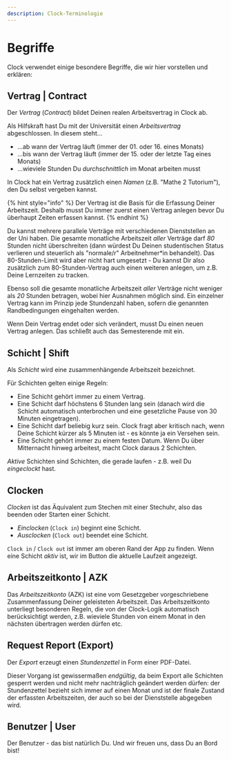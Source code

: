 ```yaml
---
description: Clock-Terminologie
---
```


# Begriffe

Clock verwendet einige besondere Begriffe, die wir hier vorstellen und erklären:

## Vertrag \| Contract

Der _Vertrag_ \(_Contract_\) bildet Deinen realen Arbeitsvertrag in Clock ab.

Als Hilfskraft hast Du mit der Universität einen _Arbeitsvertrag_ abgeschlossen. In diesem steht...

* ...ab wann der Vertrag läuft \(immer der 01. oder 16. eines Monats\)
* ...bis wann der Vertrag läuft \(immer der 15. oder der letzte Tag eines Monats\)
* ...wieviele Stunden Du _durchschnittlich_ im Monat arbeiten musst

In Clock hat ein Vertrag zusätzlich einen _Namen_ \(z.B. "Mathe 2 Tutorium"\), den Du selbst vergeben kannst.

{% hint style="info" %}
Der Vertrag ist die Basis für die Erfassung Deiner Arbeitszeit. Deshalb musst Du immer zuerst einen Vertrag anlegen bevor Du überhaupt Zeiten erfassen kannst.
{% endhint %}

Du kannst mehrere parallele Verträge mit verschiedenen Dienststellen an der Uni haben. Die gesamte monatliche Arbeitszeit _aller_ Verträge darf _80_ Stunden nicht überschreiten \(dann würdest Du Deinen studentischen Status verlieren und steuerlich als "normale/r" Arbeitnehmer\*in behandelt\). Das 80-Stunden-Limit wird aber nicht hart umgesetzt - Du kannst Dir also zusätzlich zum 80-Stunden-Vertrag auch einen weiteren anlegen, um z.B. Deine Lernzeiten zu tracken.

Ebenso soll die gesamte monatliche Arbeitszeit _aller_ Verträge nicht weniger als _20_ Stunden betragen, wobei hier Ausnahmen möglich sind. Ein einzelner Vertrag kann im Prinzip jede Stundenzahl haben, sofern die genannten Randbedingungen eingehalten werden.

Wenn Dein Vertrag endet oder sich verändert, musst Du einen neuen Vertrag anlegen. Das schließt auch das Semesterende mit ein.

## Schicht \|  Shift

Als _Schicht_ wird eine zusammenhängende Arbeitszeit bezeichnet.

Für Schichten gelten einige Regeln:

* Eine Schicht gehört immer zu einem Vertrag.
* Eine Schicht darf höchstens 6 Stunden lang sein \(danach wird die Schicht automatisch unterbrochen und eine gesetzliche Pause von 30 Minuten eingetragen\).
* Eine Schicht darf beliebig kurz sein. Clock fragt aber kritisch nach, wenn Deine Schicht kürzer als 5 Minuten ist - es könnte ja ein Versehen sein.
* Eine Schicht gehört immer zu einem festen Datum. Wenn Du über Mitternacht hinweg arbeitest, macht Clock daraus 2 Schichten.

_Aktive_ Schichten sind Schichten, die gerade laufen - z.B. weil Du _eingeclockt_ hast.

## Clocken

_Clocken_ ist das Äquivalent zum Stechen mit einer Stechuhr, also das beenden oder Starten einer Schicht.

* _Einclocken_ \(`Clock in`\) beginnt eine Schicht.
* _Ausclocken_ \(`Clock out`\) beendet eine Schicht.

`Clock in` / `Clock out` ist immer am oberen Rand der App zu finden. Wenn eine Schicht _aktiv_ ist, wir im Button die aktuelle Laufzeit angezeigt.

## Arbeitszeitkonto \| AZK

Das _Arbeitszeitkonto_ \(AZK\) ist eine vom Gesetzgeber vorgeschriebene Zusammenfassung Deiner geleisteten Arbeitszeit. Das Arbeitszeitkonto unterliegt besonderen Regeln, die von der Clock-Logik automatisch berücksichtigt werden, z.B. wieviele Stunden von einem Monat in den nächsten übertragen werden dürfen etc.

## Request Report \(Export\)

Der _Export_ erzeugt einen _Stundenzettel_ in Form einer PDF-Datei.

Dieser Vorgang ist gewissermaßen _endgültig_, da beim Export alle Schichten gesperrt werden und nicht mehr nachträglich geändert werden dürfen: der Stundenzettel bezieht sich immer auf einen Monat und ist der finale Zustand der erfassten Arbeitszeiten, der auch so bei der Dienststelle abgegeben wird.

## Benutzer \| User

Der Benutzer - das bist natürlich Du. Und wir freuen uns, dass Du an Bord bist!

